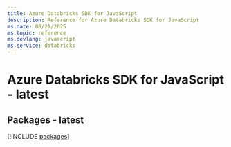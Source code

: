 ```yaml
---
title: Azure Databricks SDK for JavaScript
description: Reference for Azure Databricks SDK for JavaScript
ms.date: 08/21/2025
ms.topic: reference
ms.devlang: javascript
ms.service: databricks
---
```

# Azure Databricks SDK for JavaScript - latest
## Packages - latest
[!INCLUDE [packages](databricks-index.md)]